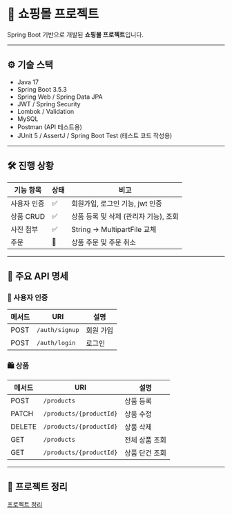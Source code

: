 # 📘 쇼핑몰 프로젝트

Spring Boot 기반으로 개발된 **쇼핑몰 프로젝트**입니다.  

---

## ⚙️ 기술 스택

- Java 17
- Spring Boot 3.5.3
- Spring Web / Spring Data JPA
- JWT / Spring Security
- Lombok / Validation
- MySQL
- Postman (API 테스트용)
- JUnit 5 / AssertJ / Spring Boot Test (테스트 코드 작성용)

---

## 🛠️ 진행 상황

| 기능 항목 | 상태 | 비고 |
|-----------|------|------|
| 사용자 인증 | ✅ | 회원가입, 로그인 기능, jwt 인증 |
| 상품 CRUD | ✅ | 상품 등록 및 삭제 (관리자 기능), 조회 |
| 사진 첨부 | ✅ | String -> MultipartFile  교체 |
| 주문 | 🔄️ | 상품 주문 및 주문 취소 |


---

## 🔗 주요 API 명세

### 🔐 사용자 인증
| 메서드 | URI            | 설명             |
|--------|----------------|------------------|
| POST   | `/auth/signup`   | 회원 가입      |
| POST   | `/auth/login`   | 로그인      |

### 🛍️ 상품
| 메서드 | URI            | 설명             |
|--------|----------------|------------------|
| POST   | `/products`   | 상품 등록      |
| PATCH   | `/products/{productId}`   | 상품 수정      |
| DELETE   | `/products/{productId}`   | 상품 삭제      |
| GET   | `/products`   | 전체 상품 조회      |
| GET   | `/products/{productId}`   | 상품 단건 조회       |

---
## 📖 프로젝트 정리
[프로젝트 정리](https://longhaired-stove-0a0.notion.site/Cartin-23ac595094988085b144e15e4644cfa7)
